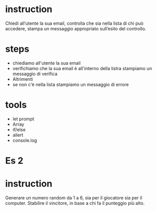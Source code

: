 # instruction
Chiedi all’utente la sua email, controlla che sia nella lista di chi può accedere,
stampa un messaggio appropriato sull’esito del controllo.


# steps
 - chiediamo all'utente la sua email 
 - verifichiamo che la sua email è all'interno della listra stampiamo un messaggio di verifica 
 - Altrimenti
 - se non c'è nella lista stampiamo un messaggio di errore 



 # tools 
 - let prompt
 - Array
 - if/else
 - allert
 - console.log


 # Es 2

 # instruction
 Generare un numero random da 1 a 6, sia per il giocatore sia per il computer. Stabilire il vincitore, in base a chi fa il punteggio più alto.
